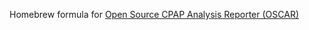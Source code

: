 Homebrew formula for [Open Source CPAP Analysis Reporter (OSCAR)](https://gitlab.com/CrimsonNape/OSCAR-code/-/releases)
